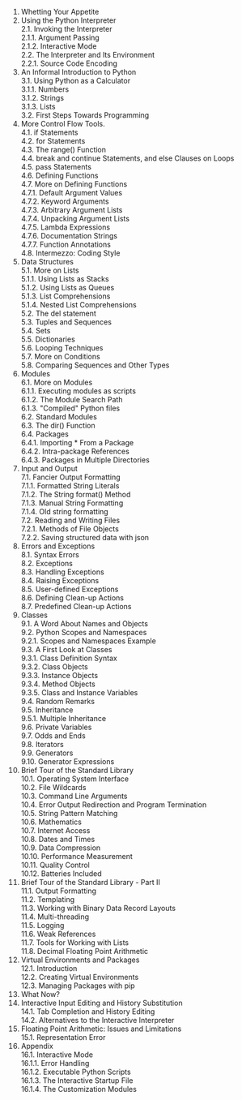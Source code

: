 1. Whetting Your Appetite   
2. Using the Python Interpreter   
   2.1. Invoking the Interpreter   
      2.1.1. Argument Passing   
      2.1.2. Interactive Mode   
   2.2. The Interpreter and Its Environment   
      2.2.1. Source Code Encoding   
3. An Informal Introduction to Python   
   3.1. Using Python as a Calculator   
      3.1.1. Numbers   
      3.1.2. Strings   
      3.1.3. Lists   
   3.2. First Steps Towards Programming   
4. More Control Flow Tools.  
   4.1. if Statements   
   4.2. for Statements   
   4.3. The range() Function   
   4.4. break and continue Statements, and else Clauses on Loops   
   4.5. pass Statements   
   4.6. Defining Functions   
   4.7. More on Defining Functions   
      4.7.1. Default Argument Values   
      4.7.2. Keyword Arguments   
      4.7.3. Arbitrary Argument Lists   
      4.7.4. Unpacking Argument Lists   
      4.7.5. Lambda Expressions   
      4.7.6. Documentation Strings   
      4.7.7. Function Annotations   
      4.8. Intermezzo: Coding Style   
5. Data Structures   
   5.1. More on Lists   
      5.1.1. Using Lists as Stacks   
      5.1.2. Using Lists as Queues   
      5.1.3. List Comprehensions      
      5.1.4. Nested List Comprehensions   
   5.2. The del statement   
   5.3. Tuples and Sequences   
   5.4. Sets   
   5.5. Dictionaries   
   5.6. Looping Techniques   
   5.7. More on Conditions   
   5.8. Comparing Sequences and Other Types   
6. Modules   
   6.1. More on Modules   
      6.1.1. Executing modules as scripts   
      6.1.2. The Module Search Path   
      6.1.3. "Compiled" Python files   
   6.2. Standard Modules   
   6.3. The dir() Function   
   6.4. Packages   
      6.4.1. Importing * From a Package   
      6.4.2. Intra-package References   
      6.4.3. Packages in Multiple Directories   
7. Input and Output   
   7.1. Fancier Output Formatting   
      7.1.1. Formatted String Literals   
      7.1.2. The String format() Method   
      7.1.3. Manual String Formatting   
      7.1.4. Old string formatting   
   7.2. Reading and Writing Files   
      7.2.1. Methods of File Objects   
      7.2.2. Saving structured data with json   
8. Errors and Exceptions   
   8.1. Syntax Errors   
   8.2. Exceptions   
   8.3. Handling Exceptions   
   8.4. Raising Exceptions   
   8.5. User-defined Exceptions   
   8.6. Defining Clean-up Actions   
   8.7. Predefined Clean-up Actions   
9. Classes   
   9.1. A Word About Names and Objects   
   9.2. Python Scopes and Namespaces   
      9.2.1. Scopes and Namespaces Example   
   9.3. A First Look at Classes   
      9.3.1. Class Definition Syntax   
      9.3.2. Class Objects   
      9.3.3. Instance Objects   
      9.3.4. Method Objects   
      9.3.5. Class and Instance Variables   
   9.4. Random Remarks   
   9.5. Inheritance   
      9.5.1. Multiple Inheritance   
   9.6. Private Variables   
   9.7. Odds and Ends   
   9.8. Iterators   
   9.9. Generators   
   9.10. Generator Expressions   
10. Brief Tour of the Standard Library   
   10.1. Operating System Interface   
   10.2. File Wildcards   
   10.3. Command Line Arguments   
   10.4. Error Output Redirection and Program Termination   
   10.5. String Pattern Matching   
   10.6. Mathematics   
   10.7. Internet Access   
   10.8. Dates and Times   
   10.9. Data Compression   
   10.10. Performance Measurement   
   10.11. Quality Control   
   10.12. Batteries Included   
11. Brief Tour of the Standard Library - Part II   
   11.1. Output Formatting   
   11.2. Templating   
   11.3. Working with Binary Data Record Layouts   
   11.4. Multi-threading   
   11.5. Logging   
   11.6. Weak References   
   11.7. Tools for Working with Lists   
   11.8. Decimal Floating Point Arithmetic   
12. Virtual Environments and Packages   
   12.1. Introduction   
   12.2. Creating Virtual Environments   
   12.3. Managing Packages with pip   
13. What Now?   
14. Interactive Input Editing and History Substitution   
   14.1. Tab Completion and History Editing   
   14.2. Alternatives to the Interactive Interpreter   
15. Floating Point Arithmetic: Issues and Limitations   
   15.1. Representation Error   
16. Appendix   
   16.1. Interactive Mode   
      16.1.1. Error Handling   
      16.1.2. Executable Python Scripts   
      16.1.3. The Interactive Startup File   
      16.1.4. The Customization Modules   